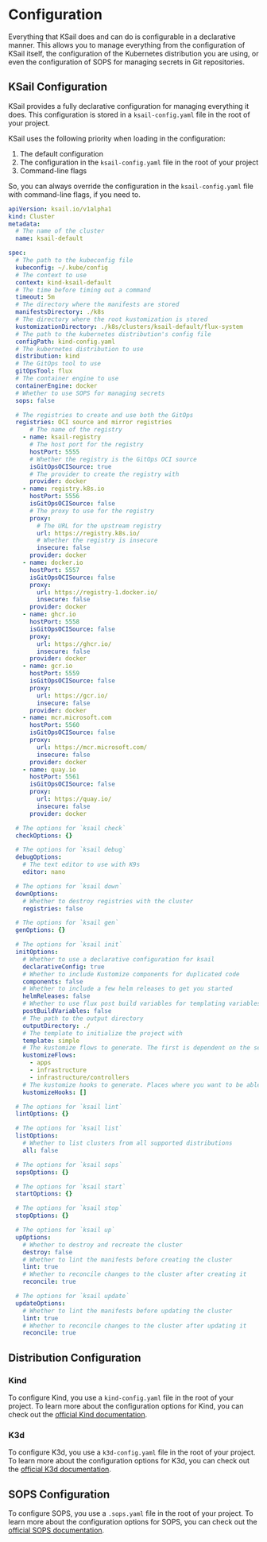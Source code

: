 # Configuration

Everything that KSail does and can do is configurable in a declarative manner. This allows you to manage everything from the configuration of KSail itself, the configuration of the Kubernetes distribution you are using, or even the configuration of SOPS for managing secrets in Git repositories.

## KSail Configuration

KSail provides a fully declarative configuration for managing everything it does. This configuration is stored in a `ksail-config.yaml` file in the root of your project.

KSail uses the following priority when loading in the configuration:

1. The default configuration
2. The configuration in the `ksail-config.yaml` file in the root of your project
3. Command-line flags

So, you can always override the configuration in the `ksail-config.yaml` file with command-line flags, if you need to.

```yaml
apiVersion: ksail.io/v1alpha1
kind: Cluster
metadata:
  # The name of the cluster
  name: ksail-default

spec:
  # The path to the kubeconfig file
  kubeconfig: ~/.kube/config
  # The context to use
  context: kind-ksail-default
  # The time before timing out a command
  timeout: 5m
  # The directory where the manifests are stored
  manifestsDirectory: ./k8s
  # The directory where the root kustomization is stored
  kustomizationDirectory: ./k8s/clusters/ksail-default/flux-system
  # The path to the kubernetes distribution's config file
  configPath: kind-config.yaml
  # The kubernetes distribution to use
  distribution: kind
  # The GitOps tool to use
  gitOpsTool: flux
  # The container engine to use
  containerEngine: docker
  # Whether to use SOPS for managing secrets
  sops: false

  # The registries to create and use both the GitOps
  registries: OCI source and mirror registries
      # The name of the registry
    - name: ksail-registry
      # The host port for the registry
      hostPort: 5555
      # Whether the registry is the GitOps OCI source
      isGitOpsOCISource: true
      # The provider to create the registry with
      provider: docker
    - name: registry.k8s.io
      hostPort: 5556
      isGitOpsOCISource: false
      # The proxy to use for the registry
      proxy:
        # The URL for the upstream registry
        url: https://registry.k8s.io/
        # Whether the registry is insecure
        insecure: false
      provider: docker
    - name: docker.io
      hostPort: 5557
      isGitOpsOCISource: false
      proxy:
        url: https://registry-1.docker.io/
        insecure: false
      provider: docker
    - name: ghcr.io
      hostPort: 5558
      isGitOpsOCISource: false
      proxy:
        url: https://ghcr.io/
        insecure: false
      provider: docker
    - name: gcr.io
      hostPort: 5559
      isGitOpsOCISource: false
      proxy:
        url: https://gcr.io/
        insecure: false
      provider: docker
    - name: mcr.microsoft.com
      hostPort: 5560
      isGitOpsOCISource: false
      proxy:
        url: https://mcr.microsoft.com/
        insecure: false
      provider: docker
    - name: quay.io
      hostPort: 5561
      isGitOpsOCISource: false
      proxy:
        url: https://quay.io/
        insecure: false
      provider: docker

  # The options for `ksail check`
  checkOptions: {}

  # The options for `ksail debug`
  debugOptions:
    # The text editor to use with K9s
    editor: nano

  # The options for `ksail down`
  downOptions:
    # Whether to destroy registries with the cluster
    registries: false

  # The options for `ksail gen`
  genOptions: {}

  # The options for `ksail init`
  initOptions:
    # Whether to use a declarative configuration for ksail
    declarativeConfig: true
    # Whether to include Kustomize components for duplicated code
    components: false
    # Whether to include a few helm releases to get you started
    helmReleases: false
    # Whether to use flux post build variables for templating variables in manifests
    postBuildVariables: false
    # The path to the output directory
    outputDirectory: ./
    # The template to initialize the project with
    template: simple
    # The kustomize flows to generate. The first is dependent on the second, and so on
    kustomizeFlows:
      - apps
      - infrastructure
      - infrastructure/controllers
    # The kustomize hooks to generate. Places where you want to be able to hook into the kustomize flow to add/modify resources
    kustomizeHooks: []

  # The options for `ksail lint`
  lintOptions: {}

  # The options for `ksail list`
  listOptions:
    # Whether to list clusters from all supported distributions
    all: false

  # The options for `ksail sops`
  sopsOptions: {}

  # The options for `ksail start`
  startOptions: {}

  # The options for `ksail stop`
  stopOptions: {}

  # The options for `ksail up`
  upOptions:
    # Whether to destroy and recreate the cluster
    destroy: false
    # Whether to lint the manifests before creating the cluster
    lint: true
    # Whether to reconcile changes to the cluster after creating it
    reconcile: true

  # The options for `ksail update`
  updateOptions:
    # Whether to lint the manifests before updating the cluster
    lint: true
    # Whether to reconcile changes to the cluster after updating it
    reconcile: true
```

## Distribution Configuration

### Kind

To configure Kind, you use a `kind-config.yaml` file in the root of your project. To learn more about the configuration options for Kind, you can check out the [official Kind documentation](https://kind.sigs.k8s.io/docs/user/configuration/).

### K3d

To configure K3d, you use a `k3d-config.yaml` file in the root of your project. To learn more about the configuration options for K3d, you can check out the [official K3d documentation](https://k3d.io/v5.7.4/usage/configfile/#all-options-example).

## SOPS Configuration

To configure SOPS, you use a `.sops.yaml` file in the root of your project. To learn more about the configuration options for SOPS, you can check out the [official SOPS documentation](https://getsops.io/docs/#using-sopsyaml-conf-to-select-kms-pgp-and-age-for-new-files).
